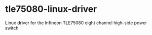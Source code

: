 # tle75080-linux-driver
Linux driver for the Infineon TLE75080 eight channel high-side power switch
